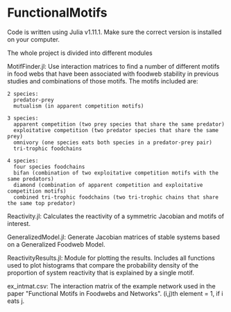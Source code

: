# FunctionalMotifs
Code is written using Julia v1.11.1. Make sure the correct version is installed on your computer. 

The whole project is divided into different modules

MotifFinder.jl:
    Use interaction matrices to find a number of different motifs in food webs that have been associated with foodweb stability in previous studies and combinations of those motifs. 
    The motifs included are:
    
    2 species:
      predator-prey
      mutualism (in apparent competition motifs)
    
    3 species:
      apparent competition (two prey species that share the same predator)
      exploitative competition (two predator species that share the same prey)
      omnivory (one species eats both species in a predator-prey pair)
      tri-trophic foodchains
    
    4 species:
      four species foodchains
      bifan (combination of two exploitative competition motifs with the same predators)
      diamond (combination of apparent competition and exploitative competition motifs)
      combined tri-trophic foodchains (two tri-trophic chains that share the same top predator)

Reactivity.jl:
    Calculates the reactivity of a symmetric Jacobian and motifs of interest.

GeneralizedModel.jl: 
    Generate Jacobian matrices of stable systems based on a Generalized Foodweb Model.

ReactivityResults.jl: 
    Module for plotting the results. Includes all functions used to plot histograms that compare the probability density of the proportion of system reactivity that is explained by a single motif.

ex_intmat.csv: 
    The interaction matrix of the example network used in the paper "Functional Motifs in Foodwebs and Networks". (i,j)th element = 1, if i eats j.
